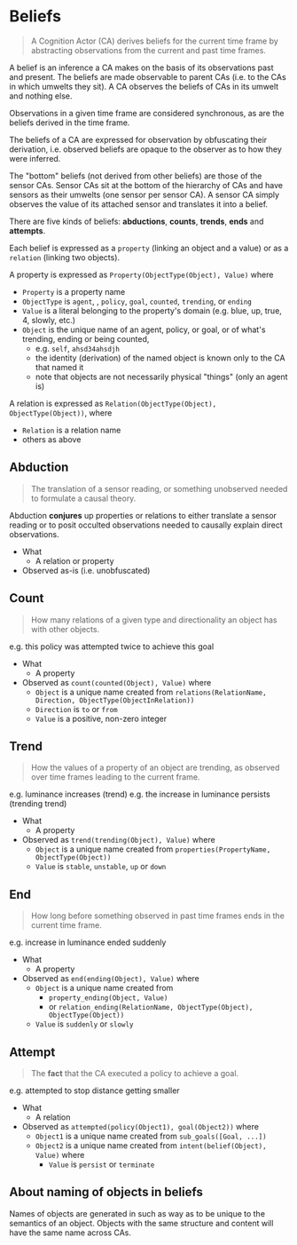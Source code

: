 # Beliefs

> A Cognition Actor (CA) derives beliefs for the current time frame by abstracting observations from the current and past time frames.

A belief is an inference a CA makes on the basis of its observations past and present.
The beliefs are made observable to parent CAs (i.e. to the CAs in which umwelts they sit).
A CA observes the beliefs of CAs in its umwelt and nothing else.

Observations in a given time frame are considered synchronous, as are the beliefs derived in the time frame.

The beliefs of a CA are expressed for observation by obfuscating their derivation,
i.e. observed beliefs are opaque to the observer as to how they were inferred.

The "bottom" beliefs (not derived from other beliefs) are those of the sensor CAs.
Sensor CAs sit at the bottom of the hierarchy of CAs and have sensors as their umwelts (one sensor per sensor CA).
A sensor CA simply observes the value of its attached sensor and translates it into a belief.

There are five kinds of beliefs: **abductions**, **counts**, **trends**, **ends** and **attempts**.

Each belief is expressed as a `property` (linking an object and a value) or as a `relation` (linking two objects).

A property is expressed as `Property(ObjectType(Object), Value)` where

* `Property` is a property name
* `ObjectType` is `agent`, , `policy`, `goal`, `counted`, `trending`, or `ending`
* `Value` is a literal belonging to the property's domain (e.g. blue, up, true, 4, slowly, etc.)
* `Object` is the unique name of an agent, policy, or goal, or of what's trending, ending or being counted,
  * e.g. `self`, `ahsd34ahsdjh`
  * the identity (derivation) of the named object is known only to the CA that named it
  * note that objects are not necessarily physical "things" (only an agent is)

A relation is expressed as  `Relation(ObjectType(Object), ObjectType(Object))`, where

* `Relation` is a relation name
* others as above

## Abduction

> The translation of a sensor reading, or something unobserved needed to formulate a causal theory.

Abduction **conjures** up properties or relations to either translate a sensor reading or to posit occulted observations needed to causally explain direct observations.

* What
  * A relation or property
* Observed as-is (i.e. unobfuscated)

## Count

> How many relations of a given type and directionality an object has with other objects.

e.g. this policy was attempted twice to achieve this goal

* What
  * A property
* Observed as `count(counted(Object), Value)` where
  * `Object` is a unique name created from `relations(RelationName, Direction, ObjectType(ObjectInRelation))`
  * `Direction` is `to` or `from`
  * `Value` is a positive, non-zero integer

## Trend

> How the values of a property of an object are trending, as observed over time frames leading to the current frame.

e.g. luminance increases (trend)
e.g. the increase in luminance persists (trending trend)

* What
  * A property
* Observed as `trend(trending(Object), Value)` where
  * `Object` is a unique name created from `properties(PropertyName, ObjectType(Object))`
  * `Value` is `stable`, `unstable`, `up` or `down`

## End

> How long before something observed in past time frames ends in the current time frame.

e.g. increase in luminance ended suddenly

* What
  * A property
* Observed as `end(ending(Object), Value)` where
  * `Object` is a unique name created from
    * `property_ending(Object, Value)`
    * or `relation_ending(RelationName, ObjectType(Object), ObjectType(Object))`
  * `Value` is `suddenly` or `slowly`

## Attempt

> The **fact** that the CA executed a policy to achieve a goal.

e.g. attempted to stop distance getting smaller

* What
  * A relation
* Observed as `attempted(policy(Object1), goal(Object2))` where
  * `Object1` is a unique name created from `sub_goals([Goal, ...])`
  * `Object2` is a unique name created from `intent(belief(Object), Value)` where
    * `Value` is `persist` or `terminate`

## About naming of objects in beliefs

Names of objects are generated in such as way as to be unique to the semantics of an object.
Objects with the same structure and content will have the same name across CAs.
